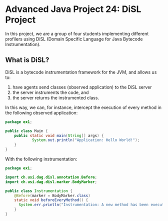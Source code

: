 # Advanced Java Project 24: DiSL Project

In this project, we are a group of four students implementing different profilers using DiSL (Domain Specific Language for Java Bytecode Instrumentation).

## What is DiSL?

DiSL is a bytecode instrumentation framework for the JVM, and allows us to: 

1. have agents send classes (observed application) to the DiSL server
2. the server instruments the code, and 
3. the server returns the instrumented class.

In this way, we can, for instance, intercept the execution of every method in the following observed application: 

```java
package ex1;

public class Main {
    public static void main(String[] args) {
			System.out.println("Application: Hello World!");
    }   
}
```

With the following instrumentation:

```java
package ex1;

import ch.usi.dag.disl.annotation.Before;
import ch.usi.dag.disl.marker.BodyMarker;

public class Instrumentation {
    @Before(marker = BodyMarker.class)
    static void beforeEveryMethod() {
      System.err.println("Instrumentation: A new method has been executed.");
    }
}
```